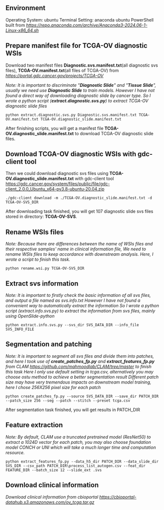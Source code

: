 ## Environment
Operating System: ubuntu
Terminal Setting: anaconda ubuntu PowerShell 
built from *https://repo.anaconda.com/archive/Anaconda3-2024.06-1-Linux-x86_64.sh*

## Prepare manifest file for TCGA-OV diagnostic WSIs
Download two manifest files **Diagnostic.svs.manifest.txt**(all diagnostic svs files), **TCGA-OV.manifest.txt**(all files of TCGA-OV) from *https://portal.gdc.cancer.gov/projects/TCGA-OV*

*Note: It is important to discriminate "**Diagnostic Slide**" and "**Tissue Slide**", usually we need use **Diagnostic Slide** to train models.*
*However I have not found a direct way of downloading diagnostic slide by cancer type.*
*So I wrote a python script (**extract.diagnostic.svs.py**) to extract TCGA-OV diagnostic slide files*

```
python extract.diagnostic.svs.py Diagnostic.svs.manifest.txt TCGA-OV.manifest.txt TCGA-OV.diagnostic_slide.manifest.txt
```
After finishing scripts, you will get a manifest file **TCGA-OV.diagnostic_slide.manifest.txt** to download TCGA-OV diagnostic slide files.

## Download TCGA-OV diagnostic WSIs with gdc-client tool
Then we could download diagnostic svs files using **TCGA-OV.diagnostic_slide.manifest.txt** with gdc-client tool https://gdc.cancer.gov/system/files/public/file/gdc-client_2.0.0_Ubuntu_x64-py3.8-ubuntu-20.04.zip

```
./gdc-client download -m ./TCGA-OV.diagnostic_slide.manifest.txt -d TCGA-OV-SVS_DIR
```

After downloading task finished, you will get 107 diagnostic slide svs files stored in directory: **TCGA-OV-SVS**.

## Rename WSIs files
*Note: Because there are differences between the name of WSIs files and their respective samples' name in clinical information file,*
*We need to rename WSIs files to keep accordance with downstream analysis. Here, I wrote a script to finish this task.*

```
python rename.wsi.py TCGA-OV-SVS_DIR
```
## Extract svs information
*Note: It is important to firstly check the basic information of all svs files, and output a file named as svs.info.txt*
*However I have not found a convenient way to automatically extract the information*
*So I wrote a python script (extract.info.svs.py) to extract the information from svs files, mainly using OpenSlide-python*

```
python extract.info.svs.py --svs_dir SVS_DATA_DIR --info_file SVS_INFO_FILE
```

## Segmentation and patching
*Note: It is important to segment all svs files and divide them into patches, and here I took use of **create_patches_fp.py** and **extract_features_fp.py** from CLAM https://github.com/mahmoodlab/CLAM/tree/master to finish this task*
*Here I only use default setting in tcga.csv, alternatively you may choose ostu method to achieve a better segmentation result*
*Different patch size may have very tremendous impacts on downstream model training, here I chose 256X256 pixel size for each patch*
```
python create_patches_fp.py --source SVS_DATA_DIR --save_dir PATCH_DIR --patch_size 256 --seg --patch --stitch --preset tcga.csv
```
After segmentation task finished, you will get results in PATCH_DIR

## Feature extraction
*Note: By default, CLAM use a truncated pretrained model (ResNet50) to extract a 1024D vector for each patch, you may also choose foundation model CONCH or UNI*
*which will take a much longer time and computation resource.*
```
python extract_features_fp.py --data_h5_dir PATCH_DIR --data_slide_dir SVS_DIR --csv_path PATCH_DIR\process_list_autogen.csv --feat_dir FEATURE_DIR --batch_size 12 --slide_ext .svs
```

## Download clinical information
*Download clinical information from cbioportal https://cbioportal-datahub.s3.amazonaws.com/ov_tcga.tar.gz*





